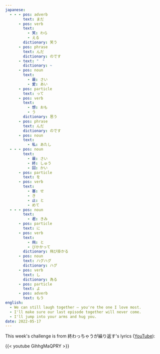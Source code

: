 ```yaml
---
japanese:
  - - - pos: adverb
        text: まだ
      - pos: verb
        text:
          - 笑: わら
          - える
        dictionary: 笑う
      - pos: phrase
        text: んだ
        dictionary: のです
      - text: "　"
        dictionary: ~
      - pos: noun
        text:
          - 最: さい
          - 愛: あい
      - pos: particle
        text: って
      - pos: verb
        text:
          - 想: おも
          - う
        dictionary: 思う
      - pos: phrase
        text: んだ
        dictionary: のです
      - pos: noun
        text:
          - 私: あたし
  - - - pos: noun
        text:
          - 最: さい
          - 終: しゅう
          - 回: かい
      - pos: particle
        text: を
      - pos: verb
        text:
          - 塞: せ
          - き
          - 止: と
          - めて
  - - - pos: noun
        text:
          - 君: きみ
      - pos: particle
        text: に
      - pos: verb
        text:
          - 飛: と
          - びかかって
        dictionary: 飛び掛かる
      - pos: noun
        text: ハグハグ
        dictionary: ハグ
      - pos: verb
        text: し
        dictionary: 為る
      - pos: particle
        text: よ
      - pos: adverb
        text: もう
english:
  - We can still laugh together — you're the one I love most.
  - I'll make sure our last episode together will never come.
  - I'll jump into your arms and hug you.
date: 2022-05-17
---
```


This week's challenge is from 終わっちゃうが繰り返す's lyrics ([YouTube](https://www.youtube.com/watch?v=GihhgMaQPRY)):

{{< youtube GihhgMaQPRY >}}